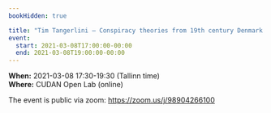 ```yaml
---
bookHidden: true

title: "Tim Tangerlini – Conspiracy theories from 19th century Denmark to Covid-19 and QAnon"
event:
  start: 2021-03-08T17:00:00-00:00
  end: 2021-03-08T19:00:00-00:00
---
```


**When:** 2021-03-08 17:30-19:30 (Tallinn time)  
**Where:** CUDAN Open Lab (online)  

The event is public via zoom: https://zoom.us/j/98904266100  
